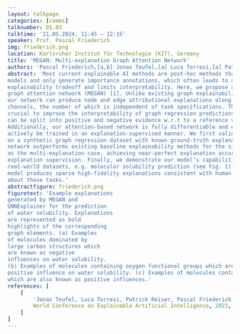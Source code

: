 ```yaml
---
layout: talkpage
categories: [comms]
talknumber: D1.03
talktime: '21.05.2024, 11:45 – 12:15'
speaker: Prof. Pascal Friederich
img: friederich.png
location: Karlsruher Institut für Technologie (KIT), Germany
title: 'MEGAN: Multi-explanation Graph Attention Network'
authors: 'Pascal Friederich,[a,b] Jonas Teufel,[a] Luca Torresi,[a] Patrick Reiser,[a,b]'
abstract: 'Most current explainable AI methods are post-hoc methods that analyze trained
models and only generate importance annotations, which often leads to an accuracy-
explainability tradeoff and limits interpretability. Here, we propose a multi-explanation
graph attention network (MEGAN) [1]. Unlike existing graph explainability methods,
our network can produce node and edge attributional explanations along multiple
channels, the number of which is independent of task specifications. This proves
crucial to improve the interpretability of graph regression predictions, as explanations
can be split into positive and negative evidence w.r.t to a reference value.
Additionally, our attention-based network is fully differentiable and explanations can
actively be trained in an explanation-supervised manner. We first validate our model
on a synthetic graph regression dataset with known ground-truth explanations. Our
network outperforms existing baseline explainability methods for the single- as well
as the multi-explanation case, achieving near-perfect explanation accuracy during
explanation supervision. Finally, we demonstrate our model’s capabilities on multiple
real-world datasets, e.g. molecular solubility prediction (see Fig. 1). We find that our
model produces sparse high-fidelity explanations consistent with human intuition
about those tasks.'
abstractfigure: friederich.png
figuretext: 'Example explanations
generated by MEGAN and
GNNExplainer for the prediction
of water solubility. Explanations
are represented as bold
highlights of the corresponding
graph elements. (a) Examples
of molecules dominated by
large carbon structures which
are known as negative
influences on water solubility.
(b) Examples of molecules containing oxygen functional groups which are known to have a
positive influence on water solubility. (c) Examples of molecules containing nitrogen groups
which are also known as positive influences.'
references: [
    [
        'Jonas Teufel, Luca Torresi, Patrick Reiser, Pascal Friederich',
        World Conference on Explainable Artificial Intelligence, 2023, false, 338–360
    ]
]
---
```

